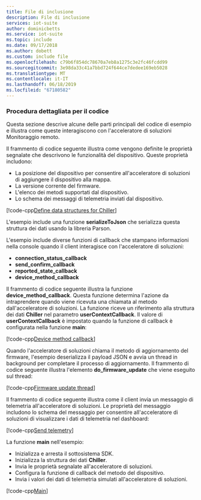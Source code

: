```yaml
---
title: File di inclusione
description: File di inclusione
services: iot-suite
author: dominicbetts
ms.service: iot-suite
ms.topic: include
ms.date: 09/17/2018
ms.author: dobett
ms.custom: include file
ms.openlocfilehash: c79b6f854dc78670a7eb8a1275c3e2fc46fcdd99
ms.sourcegitcommit: 3e98da33c41a7bbd724f644ce7dedee169eb5028
ms.translationtype: MT
ms.contentlocale: it-IT
ms.lasthandoff: 06/18/2019
ms.locfileid: "67180582"
---
```

### <a name="code-walkthrough"></a>Procedura dettagliata per il codice

Questa sezione descrive alcune delle parti principali del codice di esempio e illustra come queste interagiscono con l'acceleratore di soluzioni Monitoraggio remoto.

Il frammento di codice seguente illustra come vengono definite le proprietà segnalate che descrivono le funzionalità del dispositivo. Queste proprietà includono:

- La posizione del dispositivo per consentire all'acceleratore di soluzioni di aggiungere il dispositivo alla mappa.
- La versione corrente del firmware.
- L'elenco dei metodi supportati dal dispositivo.
- Lo schema dei messaggi di telemetria inviati dal dispositivo.

[!code-cpp[Define data structures for Chiller](~/iot-samples-c/samples/solutions/remote_monitoring_client/remote_monitoring.c?name=datadefinition "Define data structures for Chiller")]

L'esempio include una funzione **serializeToJson** che serializza questa struttura dei dati usando la libreria Parson.

L'esempio include diverse funzioni di callback che stampano informazioni nella console quando il client interagisce con l'acceleratore di soluzioni:

- **connection_status_callback**
- **send_confirm_callback**
- **reported_state_callback**
- **device_method_callback**

Il frammento di codice seguente illustra la funzione **device_method_callback**. Questa funzione determina l'azione da intraprendere quando viene ricevuta una chiamata al metodo dall'acceleratore di soluzioni. La funzione riceve un riferimento alla struttura dei dati **Chiller** nel parametro **userContextCallback**. Il valore di **userContextCallback** è impostato quando la funzione di callback è configurata nella funzione **main**:

[!code-cpp[Device method callback](~/iot-samples-c/samples/solutions/remote_monitoring_client/remote_monitoring.c?name=devicemethodcallback "Device method callback")]

Quando l'acceleratore di soluzioni chiama il metodo di aggiornamento del firmware, l'esempio deserializza il payload JSON e avvia un thread in background per completare il processo di aggiornamento. Il frammento di codice seguente illustra l'elemento **do_firmware_update** che viene eseguito sul thread:

[!code-cpp[Firmware update thread](~/iot-samples-c/samples/solutions/remote_monitoring_client/remote_monitoring.c?name=firmwareupdate "Firmware update thread")]

Il frammento di codice seguente illustra come il client invia un messaggio di telemetria all'acceleratore di soluzioni. Le proprietà del messaggio includono lo schema del messaggio per consentire all'acceleratore di soluzioni di visualizzare i dati di telemetria nel dashboard:

[!code-cpp[Send telemetry](~/iot-samples-c/samples/solutions/remote_monitoring_client/remote_monitoring.c?name=sendmessage "Send telemetry")]

La funzione **main** nell'esempio:

- Inizializza e arresta il sottosistema SDK.
- Inizializza la struttura dei dati **Chiller**.
- Invia le proprietà segnalate all'acceleratore di soluzioni.
- Configura la funzione di callback del metodo del dispositivo.
- Invia i valori dei dati di telemetria simulati all'acceleratore di soluzioni.

[!code-cpp[Main](~/iot-samples-c/samples/solutions/remote_monitoring_client/remote_monitoring.c?name=main "Main")]
